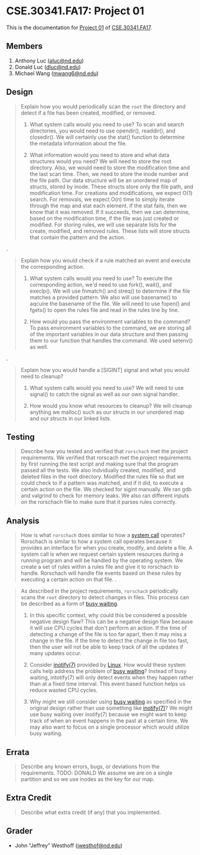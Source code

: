 CSE.30341.FA17: Project 01
==========================

This is the documentation for [Project 01] of [CSE.30341.FA17].

[Project 01]:       https://www3.nd.edu/~pbui/teaching/cse.30341.fa17/project01.html
[CSE.30341.FA17]:   https://www3.nd.edu/~pbui/teaching/cse.30341.fa17/

Members
-------

1. Anthony Luc (aluc@nd.edu)
2. Donald Luc (dluc@nd.edu)
3. Michael Wang (mwang6@nd.edu)

Design
------

> Explain how you would periodically scan the `root` the directory and detect
> if a file has been created, modified, or removed.
>
>   1. What system calls would you need to use?
>         To scan and search directories, you would need to use opendir(),
>     readdir(), and closedir(). We will certainly use the stat() function to
>     determine the metadata information about the file.
>
>   2. What information would you need to store and what data structures would
>      you need?
>         We will need to store the root directory. Also, we would need to store
>     the modification time and the last scan time. Then, we need to store the
>     inode number and the file path. Our data structure will be an unordered
>	  map of structs, stored by inode. These structs store only the file path,
>	  and modification time. For creations and  modifications, we expect O(1)
>     search. For removals, we expect O(n) time to simply iterate through the
>     map and stat each element. If the stat fails, then we know that it was
>     removed. If it succeeds, then we can determine, based on the modification
>     time, if the file was just created or modified.
>         For storing rules, we will use separate lists for the create,
>     modified, and removed rules. These lists will store structs that contain
>     the pattern and the action.

.

> Explain how you would check if a rule matched an event and execute the
> corresponding action.
>
>   1. What system calls would you need to use?
>         To execute the corresponding action, we'd need to use fork(), wait(), and execlp(). We
>     will use fnmatch() and streq() to determine if the file matches a provided pattern.
>         We also will use basename() to aqcuire the basename of the file.
>         We will need to use fopen() and fgets() to open the rules file and
>     read in the rules line by line.
>
>   2. How would you pass the environment variables to the command?
>         To pass environment variables to the command, we are storing all of
>      the important variables in our data structure and then passing them to
>      our function that handles the command. We used setenv() as well.

.

> Explain how you would handle a [SIGINT] signal and what you would need to
> cleanup?
>
>   1. What system calls would you need to use?
>         We will need to use signal() to catch the signal as well as our
>     own signal handler.
>
>   2. How would you know what resources to cleanup?
>         We will cleanup anything we malloc() such as our structs in our
>     unordered map and our structs in our linked lists.

Testing
-------

> Describe how you tested and verified that `rorschach` met the project
> requirements.
	We verified that rorscach met the project requirements by first running the test script and making sure that the program passed all the tests. We also indvidually created, modified, and deleted files in the root directory. Modified the rules file so that we could check to if a pattern was matched, and if it did, to execute a certain action on the file. We checked for sigint manually. We ran gdb and valgrind to check for memory leaks. We also ran different inputs on the rorschach file to make sure that it parses rules correctly.

Analysis
--------

> How is what `rorschach` does similar to how a [system call] operates?
	Rorschach is similar to how a system call operates because it provides an interface for when you create, modify, and delete a file. A system call is when we request certain system resources during a running program and will be handled by the operating system. We create a set of rules within a rules file and give it to rorschach to handle. Rorschach will handle file events based on these rules by executing a certain action on that file. 
.

> As described in the project requirements, `rorschach` periodically scans the
> `root` directory to detect changes in files.  This process can be described
> as a form of [busy waiting].
>
>   1. In this specific context, why could this be considered a possible
>      negative design flaw?
		This can be a negative design flaw because it will use CPU cycles that don't perform an action. If the time of detecting a change of the file is too far apart, then it may miss a change in the file. If the time to detect the change in file too fast, then the user will not be able to keep track of all the updates if many updates occur.
>
>   2. Consider [inotify(7)] provided by [Linux].  How would these system calls
>      help address the problem of [busy waiting]?
		Instead of busy waiting, intotify(7) will only detect events when they happen rather than at a fixed time interval. This event based function helps us reduce wasted CPU cycles. 
>
>   3. Why might we still consider using [busy waiting] as specified in the
>      original design rather than use something like [inotify(7)]?
		We might use busy waiting over inotify(7) because we might want to keep track of when an event happens in the past at a certain time. We may also want to focus on a single processor which would utilize busy waiting. 

[Linux]:        https://kernel.org
[busy waiting]: https://en.wikipedia.org/wiki/Busy_waiting
[system call]:  https://en.wikipedia.org/wiki/System_call
[inotify(7)]:   http://man7.org/linux/man-pages/man7/inotify.7.html

Errata
------

> Describe any known errors, bugs, or deviations from the requirements.
	TODO: DONALD
	We assume we are on a single partition and so we use inodes as the key for our map. 

Extra Credit
------------

> Describe what extra credit (if any) that you implemented.

Grader
------

- John "Jeffrey" Westhoff (jwesthof@nd.edu)
